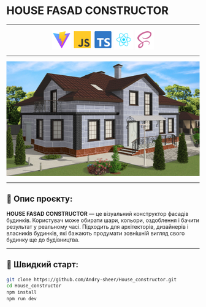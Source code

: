 # HOUSE FASAD CONSTRUCTOR

---

<div align="center">
  <img src="/public/icons/vite-svgrepo-com.svg" width="50" height="50" alt="icon4" />
  <img src="/public/icons/js-svgrepo-com.svg" width="50" height="50" alt="icon1" />
  <img src="/public/icons/typescript-official-svgrepo-com.svg" width="50" height="50" alt="icon3" />
  <img src="/public/icons/react-javascript-js-framework-facebook-svgrepo-com.svg" width="50" height="50" alt="icon2" />
  <img src="/public/icons/scss-svgrepo-com.svg" width="50" height="50" alt="icon5" />
</div>

---

<p align="center">
  <img src="/public/icons/HouseSc.png" width="600" height="300" alt="project house preview" />
</p>

---

## 🧾 Опис проєкту:
**HOUSE FASAD CONSTRUCTOR** — це візуальний конструктор фасадів будинків. Користувач може обирати шари, кольори, оздоблення і бачити результат у реальному часі. Підходить для архітекторів, дизайнерів і власників будинків, які бажають продумати зовнішній вигляд свого будинку ще до будівництва.

---

## 🚀 Швидкий старт:

```bash
git clone https://github.com/Andry-sheer/House_constructor.git
cd House_constructor
npm install
npm run dev

